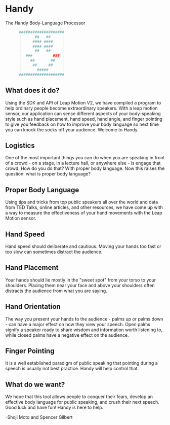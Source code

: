 # Handy
The Handy Body-Language Processor
```Python
      ####################
      |      ##   ##     |
      |     #### ####    |
      |     #### ####    |
      |      ##   ##     |
      |  ###         ### |
      |    ##       ##   |
      |     ##     ##    |
      |       #####      |
      ####################
```
What does it do?
---
Using the SDK and API of Leap Motion V2, we have compiled a program to help ordinary people become extraordinary speakers. With a leap motion sensor, our application can sense different aspects of your body-speaking style such as hand placement, hand speed, hand angle, and finger pointing to give you feedback on how to improve your body language so next time you can knock the socks off your audience. Welcome to Handy.

Logistics
---
One of the most important things you can do when you are speaking in front of a crowd - on a stage, in a lecture hall, or anywhere else - is engage that crowd. How do you do that? With proper body language. Now this raises the question: what is proper body language?

Proper Body Language
---
Using tips and tricks from top public speakers all over the world and data from TED Talks, online articles, and other resources, we have come up with a way to measure the effectiveness of your hand movements with the Leap Motion sensor.

Hand Speed
---
Hand speed should deliberate and cautious. Moving your hands too fast or too slow can sometimes distract the audience.

Hand Placement
---
Your hands should lie mostly in the "sweet spot" from your torso to your shoulders. Placing them near your face and above your shoulders often distracts the audience from what you are saying.

Hand Orientation
---
The way you present your hands to the audience - palms up or palms down - can have a major effect on how they view your speech. Open palms signify a speaker ready to share wisdom and information worth listening to, while closed palms have a negative effect on the audience.

Finger Pointing
---
It is a well established paradigm of public speaking that pointing during a speech is usually not best practice. Handy will help control that.

What do we want?
---
We hope that this tool allows people to conquer their fears, develop an effective body language for public speaking, and crush their next speech. Good luck and have fun! Handy is here to help.

-Shoji Moto and Spencer Gilbert
